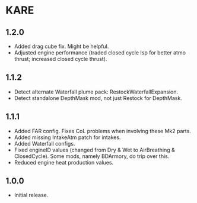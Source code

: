 # KARE

## 1.2.0
* Added drag cube fix. Might be helpful.
* Adjusted engine performance (traded closed cycle Isp for better atmo thrust; increased closed cycle thrust).

## 1.1.2
* Detect alternate Waterfall plume pack: RestockWaterfallExpansion.
* Detect standalone DepthMask mod, not just Restock for DepthMask.

## 1.1.1
* Added FAR config. Fixes CoL problems when involving these Mk2 parts.
* Added missing IntakeAtm patch for intakes.
* Added Waterfall configs.
* Fixed engineID values (changed from Dry & Wet to AirBreathing & ClosedCycle). Some mods, namely BDArmory, do trip over this.
* Reduced engine heat production values.

## 1.0.0
* Initial release.
